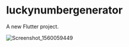 # luckynumbergenerator

A new Flutter project.

![Screenshot_1560059449](https://user-images.githubusercontent.com/34344691/59155538-48fa9a80-8aa9-11e9-8ea1-15e24ce96db0.png)

